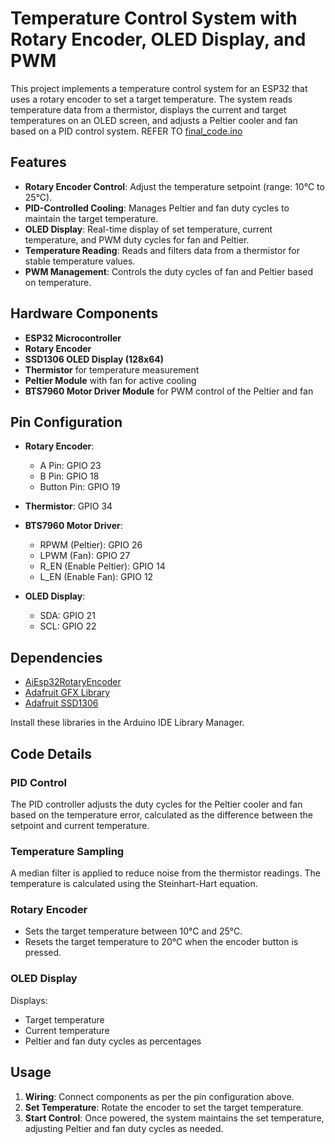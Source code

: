 # Temperature Control System with Rotary Encoder, OLED Display, and PWM

This project implements a temperature control system for an ESP32 that uses a rotary encoder to set a target temperature. The system reads temperature data from a thermistor, displays the current and target temperatures on an OLED screen, and adjusts a Peltier cooler and fan based on a PID control system. REFER TO [final_code.ino](https://github.com/05Ashish/Thermoelectric-Cooling-System/blob/main/final_code.ino)

## Features
- **Rotary Encoder Control**: Adjust the temperature setpoint (range: 10°C to 25°C).
- **PID-Controlled Cooling**: Manages Peltier and fan duty cycles to maintain the target temperature.
- **OLED Display**: Real-time display of set temperature, current temperature, and PWM duty cycles for fan and Peltier.
- **Temperature Reading**: Reads and filters data from a thermistor for stable temperature values.
- **PWM Management**: Controls the duty cycles of fan and Peltier based on temperature.

## Hardware Components
- **ESP32 Microcontroller**
- **Rotary Encoder**
- **SSD1306 OLED Display (128x64)**
- **Thermistor** for temperature measurement
- **Peltier Module** with fan for active cooling
- **BTS7960 Motor Driver Module** for PWM control of the Peltier and fan

## Pin Configuration
- **Rotary Encoder**:  
  - A Pin: GPIO 23
  - B Pin: GPIO 18
  - Button Pin: GPIO 19

- **Thermistor**: GPIO 34
- **BTS7960 Motor Driver**:  
  - RPWM (Peltier): GPIO 26
  - LPWM (Fan): GPIO 27
  - R_EN (Enable Peltier): GPIO 14
  - L_EN (Enable Fan): GPIO 12

- **OLED Display**:  
  - SDA: GPIO 21
  - SCL: GPIO 22

## Dependencies
- [AiEsp32RotaryEncoder](https://github.com/igorantolic/ai-esp32-rotary-encoder)
- [Adafruit GFX Library](https://github.com/adafruit/Adafruit-GFX-Library)
- [Adafruit SSD1306](https://github.com/adafruit/Adafruit_SSD1306)

Install these libraries in the Arduino IDE Library Manager.

## Code Details

### PID Control
The PID controller adjusts the duty cycles for the Peltier cooler and fan based on the temperature error, calculated as the difference between the setpoint and current temperature.

### Temperature Sampling
A median filter is applied to reduce noise from the thermistor readings. The temperature is calculated using the Steinhart-Hart equation.

### Rotary Encoder
- Sets the target temperature between 10°C and 25°C.
- Resets the target temperature to 20°C when the encoder button is pressed.

### OLED Display
Displays:
- Target temperature
- Current temperature
- Peltier and fan duty cycles as percentages

## Usage

1. **Wiring**: Connect components as per the pin configuration above.
2. **Set Temperature**: Rotate the encoder to set the target temperature.
3. **Start Control**: Once powered, the system maintains the set temperature, adjusting Peltier and fan duty cycles as needed.

